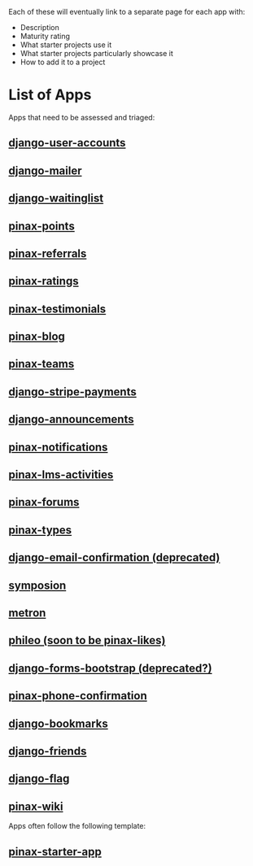 Each of these will eventually link to a separate page for each app with:

* Description
* Maturity rating
* What starter projects use it
* What starter projects particularly showcase it
* How to add it to a project

# List of Apps

Apps that need to be assessed and triaged:

## [django-user-accounts]()
## [django-mailer]()
## [django-waitinglist]()
## [pinax-points]()
## [pinax-referrals]()
## [pinax-ratings]()
## [pinax-testimonials]()
## [pinax-blog]()
## [pinax-teams]()
## [django-stripe-payments]()
## [django-announcements]()
## [pinax-notifications]()
## [pinax-lms-activities]()
## [pinax-forums]()
## [pinax-types]()
## [django-email-confirmation (deprecated)]()
## [symposion]()
## [metron]()
## [phileo (soon to be pinax-likes)]()
## [django-forms-bootstrap (deprecated?)]()
## [pinax-phone-confirmation]()
## [django-bookmarks]()
## [django-friends]()
## [django-flag]()
## [pinax-wiki]()

Apps often follow the following template:

## [pinax-starter-app]()
